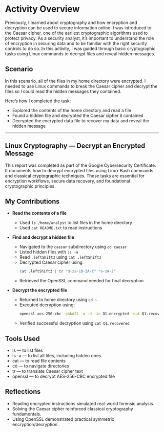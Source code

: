 # Activity Overview

Previously, I learned about cryptography and how encryption and decryption can be used to secure information online. I was introduced to the Caesar cipher, one of the earliest cryptographic algorithms used to protect privacy. As a security analyst, it’s important to understand the role of encryption in securing data and to be familiar with the right security controls to do so. In this activity, I was guided through basic cryptographic tasks using Linux commands to decrypt files and reveal hidden messages.

## Scenario

In this scenario, all of the files in my home directory were encrypted. I needed to use Linux commands to break the Caesar cipher and decrypt the files so I could read the hidden messages they contained.

Here’s how I completed the task:
- Explored the contents of the home directory and read a file
- Found a hidden file and decrypted the Caesar cipher it contained
- Decrypted the encrypted data file to recover my data and reveal the hidden message

---
## Linux Cryptography — Decrypt an Encrypted Message

This report was completed as part of the Google Cybersecurity Certificate. It documents how to decrypt encrypted files using Linux Bash commands and classical cryptographic techniques. These tasks are essential for encryption workflows, secure data recovery, and foundational cryptographic principles.

## My Contributions

- **Read the contents of a file**
  - Used `ls /home/analyst` to list files in the home directory
  - Used `cat README.txt` to read instructions

- **Find and decrypt a hidden file**
  - Navigated to the `caesar` subdirectory using `cd caesar`
  - Listed hidden files with `ls -a`
  - Read `.leftShift3` using `cat .leftShift3`
  - Decrypted Caesar cipher using:
    ```bash
    cat .leftShift3 | tr "d-za-cD-ZA-C" "a-zA-Z"
    ```
  - Retrieved the OpenSSL command needed for final decryption

- **Decrypt the encrypted file**
  - Returned to home directory using `cd ~`
  - Executed decryption using:
    ```bash
    openssl aes-256-cbc -pbkdf2 -a -d -in Q1.encrypted -out Q1.recovered -k ettubrute
    ```
  - Verified successful decryption using `cat Q1.recovered`

## Tools Used

- ls — to list files
- ls -a — to list all files, including hidden ones
- cat — to read file contents
- cd — to navigate directories
- tr — to translate Caesar cipher text
- openssl — to decrypt AES-256-CBC encrypted file

## Reflections

- Reading encrypted instructions simulated real-world forensic analysis.
- Solving the Caesar cipher reinforced classical cryptography fundamentals.
- Using OpenSSL demonstrated practical symmetric encryption/decryption.
